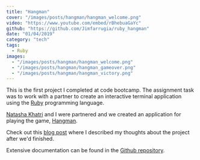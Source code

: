 ```yaml
---
title: "Hangman"
cover: "/images/posts/hangman/hangman_welcome.png"
video: "https://www.youtube.com/embed/rBhebuaGaYc"
github: "https://github.com/Jimfarrugia/ruby_hangman"
date: "01/04/2019"
category: "tech"
tags:
  - Ruby
images:
  - "/images/posts/hangman/hangman_welcome.png"
  - "/images/posts/hangman/hangman_gameover.png"
  - "/images/posts/hangman/hangman_victory.png"
---
```


This is the first project I completed at code bootcamp. The assignment task was to work with a partner to create an interactive terminal application using the [Ruby](https://en.wikipedia.org/wiki/Ruby_(programming_language)) programming language.

[Natasha Khatri](https://github.com/tashk85) and I were partnered and we created an application for playing the game, [Hangman](https://en.wikipedia.org/wiki/Hangman_(game)).

Check out this [blog post](https://medium.com/@jim_farrugia/code-bootcamp-week-3-first-project-c912a9310c36) where I described my thoughts about the project after we'd finished.

Extensive documentation can be found in the [Github repository](https://github.com/Jimfarrugia/ruby_hangman).
